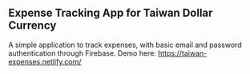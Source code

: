 

## Expense Tracking App for Taiwan Dollar Currency

A simple application to track expenses, with basic email and password authentication through Firebase. Demo here: https://taiwan-expenses.netlify.com/

